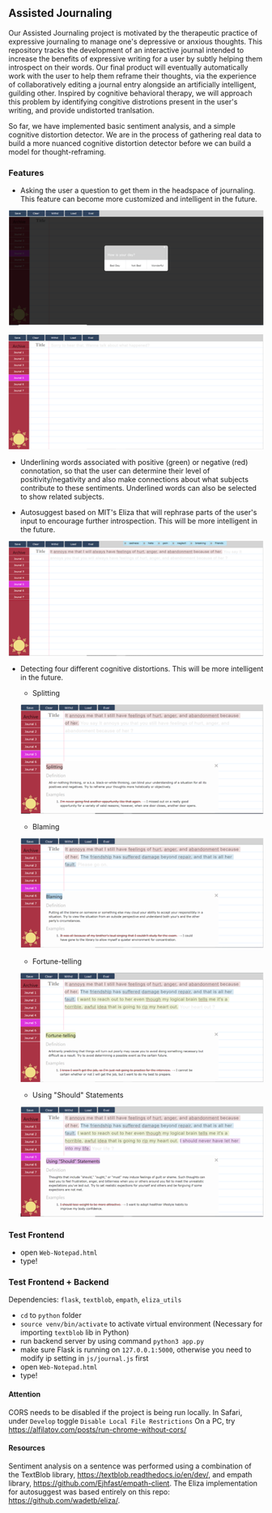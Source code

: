 ## Assisted Journaling
Our Assisted Journaling project is motivated by the therapeutic practice of expressive journaling to manage one's depressive or anxious thoughts. This repository tracks the development of an interactive journal intended to increase the benefits of expressive writing for a user by subtly helping them introspect on their words. Our final product will eventually automatically work with the user to help them reframe their thoughts, via the experience of collaboratively editing a journal entry alongside an artificially intelligent, guilding other. Inspired by cognitive behavioral therapy, we will approach this problem by identifying congitive distrotions present in the user's writing, and provide undistorted tranlsation. 

So far, we have implemented basic sentiment analysis, and a simple cognitive distortion detector. We are in the process of gathering real data to build a more nuanced cognitive distortion detector before we can build a model for thought-reframing.

### Features
* Asking the user a question to get them in the headspace of journaling. This feature can become more customized and intelligent in the future. 

![Welcome_Question](/screenshots/screenshot1.png)

![Welcome_Question2](/screenshots/screenshot2.PNG)

* Underlining words associated with positive (green) or negative (red) connotation, so that the user can determine their level of positivity/negativity and also make connections about what subjects contribute to these sentiments. Underlined words can also be selected to show related subjects. 

* Autosuggest based on MIT's Eliza that will rephrase parts of the user's input to encourage further introspection. This will be more intelligent in the future.

![Sentiment](/screenshots/screenshot3.PNG)

* Detecting four different cognitive distortions. This will be more intelligent in the future.

    * Splitting

    ![Splitting](/screenshots/screenshot4.PNG)

    * Blaming

    ![Splitting](/screenshots/screenshot5.PNG)

    * Fortune-telling

    ![Splitting](/screenshots/screenshot6.PNG)

    * Using "Should" Statements
    
    ![Splitting](/screenshots/screenshot7.PNG)







### Test Frontend
- open `Web-Notepad.html`
- type!

### Test Frontend + Backend
Dependencies: `flask`, `textblob`, `empath`, `eliza_utils`
- `cd` to `python` folder
- `source venv/bin/activate` to activate virtual environment (Necessary for importing `textblob` lib in Python)
- run backend server by using command `python3 app.py`
- make sure Flask is running on `127.0.0.1:5000`, otherwise you need to modify ip setting in `js/journal.js` first
- open `Web-Notepad.html`
- type!

#### Attention
CORS needs to be disabled if the project is being run locally. In Safari, under `Develop` toggle `Disable Local File Restrictions`
On a PC, try https://alfilatov.com/posts/run-chrome-without-cors/

#### Resources
Sentiment analysis on a sentence was performed using a combination of the TextBlob library, https://textblob.readthedocs.io/en/dev/, and empath library, https://github.com/Ejhfast/empath-client.
The Eliza implementation for autosuggest was based entirely on this repo: https://github.com/wadetb/eliza/.
